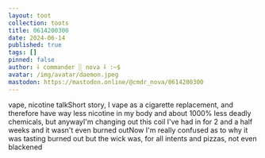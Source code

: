 ```yaml
---
layout: toot
collection: toots
title: 0614200300
date: 2024-06-14
published: true
tags: []
pinned: false
author: ⸸ commander ░ nova ⸸ :~$
avatar: /img/avatar/daemon.jpeg
mastodon: https://mastodon.online/@cmdr_nova/0614200300
---
```


vape, nicotine talkShort story, I vape as a cigarette replacement, and therefore have way less nicotine in my body and about 1000% less deadly chemicals, but anywayI'm changing out this coil I've had in for 2 and a half weeks and it wasn't even burned outNow I'm really confused as to why it was tasting burned out but the wick was, for all intents and pizzas, not even blackened
